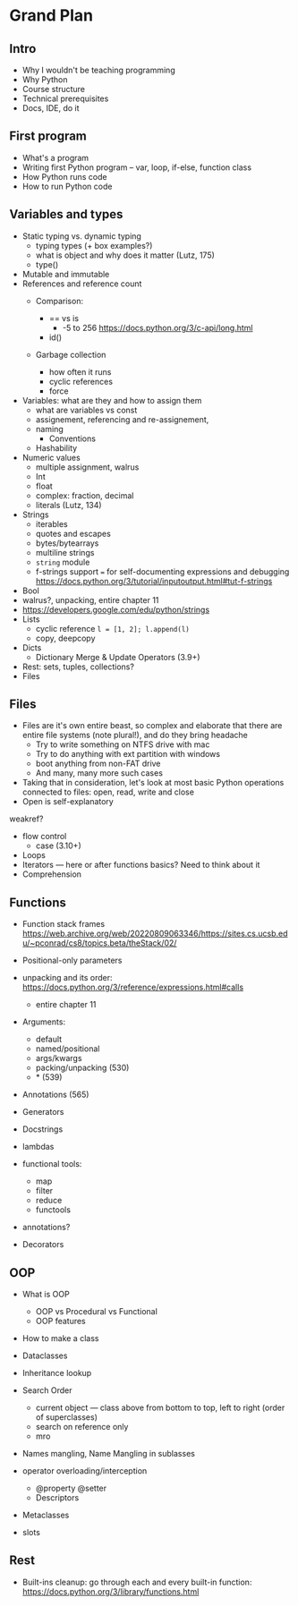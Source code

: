 # Grand Plan

## Intro

* Why I wouldn't be teaching programming
* Why Python
* Course structure
* Technical prerequisites
* Docs, IDE, do it

## First program

* What's a program
* Writing first Python program – var, loop, if-else, function class
* How Python runs code
* How to run Python code

## Variables and types

* Static typing vs. dynamic typing
  * typing types (+ box examples?)
  * what is object and why does it matter (Lutz, 175)
  * type()
* Mutable and immutable
* References and reference count
  * Comparison:
    * == vs is
      * -5 to 256 https://docs.python.org/3/c-api/long.html
    * id()

  * Garbage collection
    * how often it runs
    * cyclic references
    * force
* Variables: what are they and how to assign them
  * what are variables vs const
  * assignement, referencing and re-assignement, 
  * naming
    * Conventions
  * Hashability
* Numeric values
  * multiple assignment, walrus
  * Int
  * float
  * complex: fraction, decimal
  * literals (Lutz, 134)
* Strings
  * iterables
  * quotes and escapes
  * bytes/bytearrays
  * multiline strings
  * `string` module
  * f-strings support `=` for self-documenting expressions and debugging https://docs.python.org/3/tutorial/inputoutput.html#tut-f-strings
* Bool
* walrus?, unpacking, entire chapter 11
* https://developers.google.com/edu/python/strings
* Lists
  * cyclic reference `l = [1, 2]; l.append(l)`
  * copy, deepcopy
* Dicts
  * Dictionary Merge & Update Operators (3.9+)
* Rest: sets, tuples, collections?
* Files

## Files

* Files are it's own entire beast, so complex and elaborate that there are entire file systems (note plural!), and do they bring headache
  * Try to write something on NTFS drive with mac
  * Try to do anything with ext partition with windows
  * boot anything from non-FAT drive
  * And many, many more such cases
* Taking that in consideration, let's look at most basic Python operations connected to files: open, read, write and close
* Open is self-explanatory


weakref?

* flow control
  * case (3.10+)
* Loops
* Iterators — here or after functions basics? Need to think about it
* Comprehension

## Functions

* Function stack frames https://web.archive.org/web/20220809063346/https://sites.cs.ucsb.edu/~pconrad/cs8/topics.beta/theStack/02/
* Positional-only parameters
* unpacking and its order:  https://docs.python.org/3/reference/expressions.html#calls
  * entire chapter 11

* Arguments:
  * default
  * named/positional
  * args/kwargs
  * packing/unpacking (530)
  * \* (539)
* Annotations (565)
* Generators 
* Docstrings
* lambdas
* functional tools:
  * map
  * filter
  * reduce
  * functools
* annotations?
* Decorators

## OOP

* What is OOP
  * OOP vs Procedural vs Functional
  * OOP features
* How to make a class
* Dataclasses
* Inheritance lookup
* Search Order
  * current object — class above from bottom to top, left to right (order of superclasses)
  * search on reference only
  * mro
* Names mangling, Name Mangling in sublasses
* operator overloading/interception
  * @property @setter
  * Descriptors

* Metaclasses
* slots

## Rest

* Built-ins cleanup: go through each and every built-in function: https://docs.python.org/3/library/functions.html